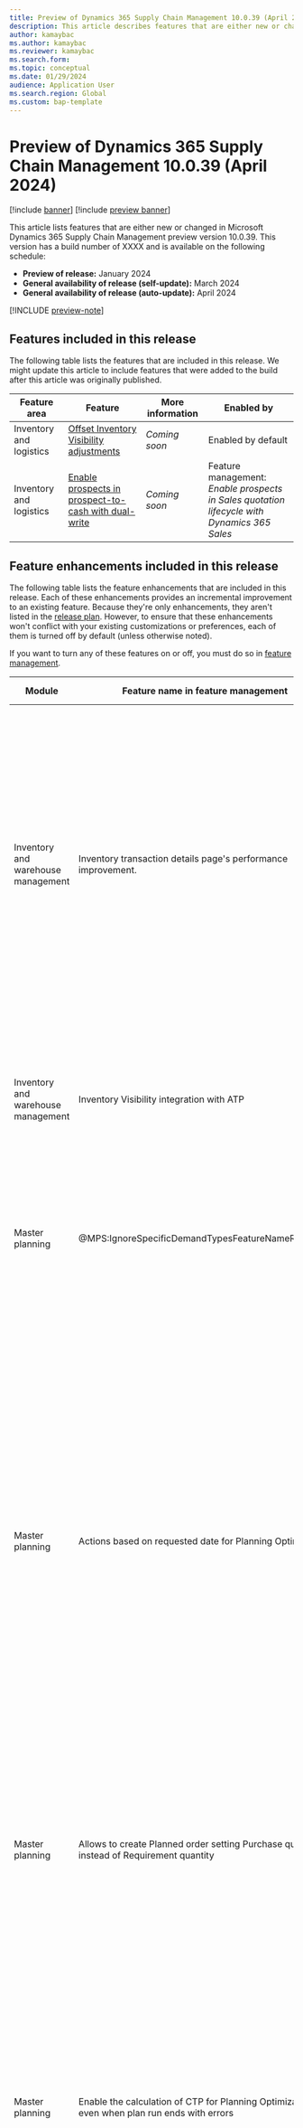 ```yaml
---
title: Preview of Dynamics 365 Supply Chain Management 10.0.39 (April 2024)
description: This article describes features that are either new or changed in Microsoft Dynamics 365 Supply Chain Management 10.0.39. 
author: kamaybac
ms.author: kamaybac
ms.reviewer: kamaybac
ms.search.form:
ms.topic: conceptual
ms.date: 01/29/2024
audience: Application User
ms.search.region: Global
ms.custom: bap-template
---
```


# Preview of Dynamics 365 Supply Chain Management 10.0.39 (April 2024)

[!include [banner](../includes/banner.md)]
[!include [preview banner](../includes/preview-banner.md)]

This article lists features that are either new or changed in Microsoft Dynamics 365 Supply Chain Management preview version 10.0.39. This version has a build number of XXXX <!--KFM: Get build number --> and is available on the following schedule:

- **Preview of release:** January 2024
- **General availability of release (self-update):** March 2024
- **General availability of release (auto-update):** April 2024

[!INCLUDE [preview-note](../includes/preview-note.md)]

## Features included in this release

The following table lists the features that are included in this release. We might update this article to include features that were added to the build after this article was originally published.

| Feature area | Feature | More information | Enabled by |
|---|---|---|---|
| Inventory and logistics | [Offset Inventory Visibility adjustments](/dynamics365/release-plan/2023wave2/finance-supply-chain/dynamics365-supply-chain-management/offset-inventory-visibility-adjustments) | *Coming soon*  | Enabled by default |
| Inventory and logistics | [Enable prospects in prospect-to-cash with dual-write](/dynamics365/release-plan/2023wave2/finance-supply-chain/dynamics365-supply-chain-management/enable-prospects-prospect-to-cash-dual-write) | *Coming soon*  | Feature management:<br>*Enable prospects in Sales quotation lifecycle with Dynamics 365 Sales*  |

## <a name="enhancements"></a>Feature enhancements included in this release

The following table lists the feature enhancements that are included in this release. Each of these enhancements provides an incremental improvement to an existing feature. Because they're only enhancements, they aren't listed in the [release plan](/dynamics365/release-plan/2023wave2/finance-supply-chain/dynamics365-supply-chain-management/planned-features). However, to ensure that these enhancements won't conflict with your existing customizations or preferences, each of them is turned off by default (unless otherwise noted).

If you want to turn any of these features on or off, you must do so in [feature management](../../fin-ops-core/fin-ops/get-started/feature-management/feature-management-overview.md).

| Module | Feature name in feature management | More information |
|---|---|---|
| Inventory and warehouse management | Inventory transaction details page's performance improvement. | Improves performance of the **Inventory transactions details** page. It allows users to set default filters to show only frequently checked inventory transactions. It also shows only inventory related fields. To access the **Inventory transaction details** page, go to **Inventory management** \> **Inquiries and reports** \> **Transactions**. |
| Inventory and warehouse management | Inventory Visibility integration with ATP | Makes it possible for the system to send the on-hand change schedule to Inventory Visibility to support available-to-promise (ATP) calculations. |
| Master planning | @MPS:IgnoreSpecificDemandTypesFeatureNameReleased. <!--KFM: What?! --> | Lets you select which transaction types should be considered on a master plan when running Planning Optimization. |
| Master planning | Actions based on requested date for Planning Optimization | Introduces a parameter that allows you to choose whether action messages should be based on the required date (as previously, which only suggests changes based on when is feasible) or on the requested date (action messages can give a better idea of how late orders are, but the suggestions may not be possible, such as advancing a number of days that isn't possible according to lead times, or suggesting to create an order in the past). |
| Master planning | Allows to create Planned order setting Purchase quantity instead of Requirement quantity | Makes it possible to create planned orders that set the purchase quantity rather than the requirement quantity. |
| Master planning | Enable the calculation of CTP for Planning Optimization even when plan run ends with errors | Allows capable-to-promise (CTP) confirmed dates to be calculated for sales order lines even when the Planning Optimization run ended with errors. The confirmed dates are calculated for sales order lines that didn't have any errors. Use the **Calculate CTP for Planning Optimization even with errors** setting for the master plan to enable or disable this behavior. |
| Master planning | Exclude demand forecasts for a certain time period for Planning Optimization | Makes it possible to ignore the forecasted demand for a certain time period. This capability is useful if you don't want to supply for forecasts during the upcoming period. Any forecasted demand occurring after the number of days you specify will be ignored and therefore not supplied for. |
| Master planning | Min/Max coverage code rounding for Planning Optimization | Adds a setting that lets you control how to round values when you're using multiples in a min/max coverage code. Round down for the quantities to always stay within the maximum limit, which is useful if the maximum represents the physical space of your warehouse. Round up to make sure that the maximum quantity is always fulfilled, which is useful if the maximum represents a calculated value for your company to fulfill demand. |
| Master planning | Recalculation of finite material date optionally for Planning Optimization | Adds a setting that lets you choose whether finite material availability dates should be recalculated when you're rescheduling production orders with finite materials. We recommend that you don't recalculate for master plans that you have run recently because this will result in a faster rescheduling of multiple orders. Without this feature, the date is always recalculated. |
| Master planning | Round down advance action days | Adds a new option on coverage groups for rounding down advance action days. For example, if the difference between the supply requirement date/time and the receipt requirement date/time is one day and four hours, the calculation results in one advance action day when the option is on, and when the option is off, the result is two advance action days. This is especially useful for preventing master planning from suggesting to advance one day whenever the supply and the demand are on the same day. |
| Master planning | Sort on requested date in Net requirements form | Adds the option to sort using the **Requested date** instead of the **Requirement date** on the **Net requirements** page. |
| Product information management | Allow hazardous material divisions with same division codes in different material classes | Allows users to create hazardous material divisions with the same division code in different hazardous material classes. The feature creates a new data table to allow divisions with the same code and moves data to this new table. |
| Production control | Default order settings for Change production order BOM item | Updates the *Change BOM item* feature so that your default order settings will be used to set the from-item and to-item. |
| Sales and marketing | Faster vendor search | Improves the performance of the **Vendor search** dialog by implementing an improved data model. |
| Sales and marketing | Replace alternative item defaults on sales lines | Adds a parameter called **Replace alternative item defaults on sales lines** to the **General** tab of the **Accounts Receivable parameters** page. When this parameter is set to *Yes*, and alternative items must always be used, all item-dependent information (such as financial dimensions and units of measure) from the alternative item will replace the original item information on the sales order line. When set to *No*, all the information from the original item will remain on the sales order line and no replacements will be made. When you first enable this feature, the parameter defaults to *Yes*, which matches the way the system behaves without this feature. |
| Sales and marketing | Sales referenced data export policy | Adds following parameters to the **General** tab of the **Accounts receivable parameters** page: **Skip referenced data during change tracking** and **Skip sales quotation referenced data during change tracking**. When these two parameters are enabled, changes to referenced data won't cause sales orders, sales order lines, sales quotations, and/or sales quotation lines to be included in the next incremental export. Turning off these options can make incremental exports run quicker. |

## New and updated documentation resources

We have recently added or significantly updated the following help articles. These articles aren't necessarily related to the new features that were added for this release, as listed in the previous sections. However, they might help you get more out of existing features.

| Feature area | New or updated articles |
|---|---|
| Inventory management | [Inventory Visibility diagnostic tool](../inventory/inventory-visibility-diagnostic-tool.md) |
| Master planning | [Safety stock pegging options](../master-planning/safety-stock-pegging.md) |
| Sales and marketing | [Calculate sales totals when prices include sales tax](../sales-marketing/sales-tax-calculation.md) |
| Warehouse management | [Set up a mobile device menu item for moving items in the warehouse](../warehousing/mobile-device-movement-menu.md) |
| Warehouse management | [Warehouse management only mode overview (preview)](../warehousing/wms-only-mode-overview.md) – This preview functionality is receiving regular updates throughout the preview period, and this article and its related articles receive multiple updates to match the changes released with each version. |

## Additional resources

### Platform updates for Finance and Operations apps

Microsoft Dynamics 365 Supply Chain Management 10.0.39 includes platform updates. To learn more, see [Platform updates for version 10.0.39 of Finance and Operations apps (April 2024)](../../fin-ops-core/fin-ops/get-started/whats-new-platform-updates-10-0-39.md).<!--KFM: Confirm link -->

### Bug fixes

For information about the bug fixes included in each of the updates that are part of version 10.0.38, sign in to Microsoft Dynamics Lifecycle Services and view the [KB article](https://fix.lcs.dynamics.com/Issue/Details?bugId=XXXX).<!--KFM: Get link -->

### Dynamics 365, Viva Sales, and supply chain platform: 2023 release wave 2 plan

Wondering about upcoming and recently released capabilities in any of our business apps or platform?

Check out the [Dynamics 365, Viva Sales, and supply chain platform: 2023 release wave 2 plan](/dynamics365/release-plan/2023wave2/). We've captured all the details, end to end, top to bottom, in a single document that you can use for planning.

### Removed and deprecated Supply Chain Management features

The [Removed or deprecated features in Dynamics 365 Supply Chain Management](removed-deprecated-features-scm-updates.md) article describes features that have been or are scheduled to be removed or deprecated for Supply Chain Management.

- A *removed* feature is no longer available in the product.
- A *deprecated* feature isn't in active development and may be removed in a future update.

Before any feature is removed from the product, the deprecation notice will be announced in the [Removed or deprecated features in Dynamics 365 Supply Chain Management](removed-deprecated-features-scm-updates.md) article 12 months prior to the removal.

For breaking changes that only affect compilation time, but are binary compatible with sandbox and production environments, the deprecation time will be less than 12 months. Typically, these are functional updates that need to be made to the compiler.

[!INCLUDE[footer-include](../../includes/footer-banner.md)]